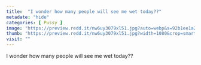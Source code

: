 ```yaml
---
title:  "I wonder how many people will see me wet today??"
metadate: "hide"
categories: [ Pussy ]
image: "https://preview.redd.it/nw6uy3079xl51.jpg?auto=webp&s=92b1ee1a2cac53fa3109b3b617722cffa75fa4f0"
thumb: "https://preview.redd.it/nw6uy3079xl51.jpg?width=1080&crop=smart&auto=webp&s=5b5cb53c017ab695581063da4f7ca00c9b671ee9"
visit: ""
---
```

I wonder how many people will see me wet today??

